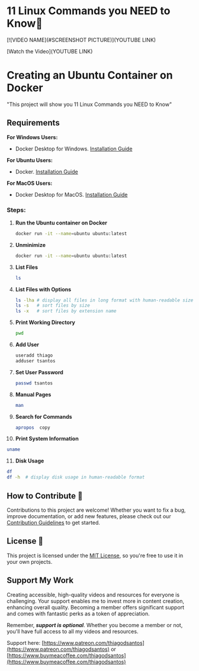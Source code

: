 # 11 Linux Commands you NEED to Know🌟

[![VIDEO NAME](#SCREENSHOT PICTURE)](YOUTUBE LINK)

[Watch the Video](YOUTUBE LINK)

# Creating an Ubuntu Container on Docker

"This project will show you 11 Linux Commands you NEED to Know"

## Requirements

**For Windows Users:**
- Docker Desktop for Windows. [Installation Guide](https://www.youtube.com/watch?v=8MrnvUSW_34)

**For Ubuntu Users:**
- Docker. [Installation Guide](https://www.youtube.com/watch?v=f1JqnioiCaQ)

**For MacOS Users:**
- Docker Desktop for MacOS. [Installation Guide](https://www.youtube.com/watch?v=knarlToekQ0&t)

### Steps:

1. **Run the Ubuntu container on Docker**
   ```bash
   docker run -it --name=ubuntu ubuntu:latest
   ```
2. **Unminimize**
   ```bash
   docker run -it --name=ubuntu ubuntu:latest
   ```
3. **List Files**
   ```bash
   ls
   ```
4. **List Files with Options**
   ```bash
   ls -lha # display all files in long format with human-readable sizes
   ls -s   # sort files by size
   ls -x   # sort files by extension name
   ```
5. **Print Working Directory**
   ```bash
   pwd
   ```
6. **Add User**
   ```bash
   useradd thiago
   adduser tsantos
   ```

7. **Set User Password**
   ```bash
   passwd tsantos
   ```

8. **Manual Pages**
   ```bash
   man
   ```
9. **Search for Commands**
   
   ```bash
   apropos  copy
   ```

10. **Print System Information**
   ```bash
   uname
   ```

11. **Disk Usage**
   ```bash
   df 
   df -h  # display disk usage in human-readable format
   ```


## How to Contribute 🤝

Contributions to this project are welcome! Whether you want to fix a bug, improve documentation, or add new features, please check out our [Contribution Guidelines](../CONTRIBUTING.md) to get started.

## License 📜

This project is licensed under the [MIT License](../LICENSE), so you're free to use it in your own projects.

## Support My Work

Creating accessible, high-quality videos and resources for everyone is challenging. Your support enables me to invest more in content creation, enhancing overall quality. Becoming a member offers significant support and comes with fantastic perks as a token of appreciation.

Remember, ***support is optional***. Whether you become a member or not, you'll have full access to all my videos and resources.

Support here: [https://www.patreon.com/thiagodsantos](https://www.patreon.com/thiagodsantos) or [https://www.buymeacoffee.com/thiagodsantos](https://www.buymeacoffee.com/thiagodsantos)
